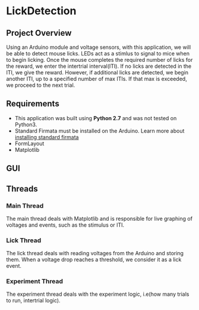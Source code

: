 # LickDetection

## Project Overview
Using an Arduino module and voltage sensors, with this application, we will be able to detect mouse licks. 
LEDs act as a stimlus to signal to mice when to begin licking. 
Once the mouse completes the required number of licks for the reward, we enter the intertrial interval(ITI).
If no licks are detected in the ITI, we give the reward. However, if additional licks are detected, we begin another ITI, up to a specified number of max ITIs. 
If that max is exceeded, we proceed to the next trial. 

## Requirements
- This application was built using **Python 2.7** and was not tested on Python3. 
- Standard Firmata must be installed on the Arduino. Learn more about [installing standard firmata](http://www.instructables.com/id/Arduino-Installing-Standard-Firmata/)
- FormLayout
- Matplotlib

## GUI

## Threads 
### Main Thread
The main thread deals with Matplotlib and is responsible for live graphing of voltages and events, such as the stimulus or ITI. 

### Lick Thread
The lick thread deals with reading voltages from the Arduino and storing them. When a voltage drop reaches a threshold, we consider it as a lick event. 

### Experiment Thread
The experiment thread deals with the experiment logic, i.e(how many trials to run, intertrial logic).
